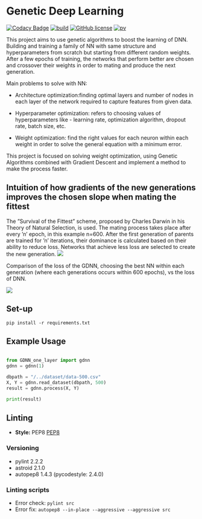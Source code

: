 # Genetic Deep Learning
[![Codacy Badge](https://api.codacy.com/project/badge/Grade/010b7619b1444d20997b281e889c562d)](https://app.codacy.com/app/patelotech/genetic_deep_learning?utm_source=github.com&utm_medium=referral&utm_content=patelotech/genetic_deep_learning&utm_campaign=Badge_Grade_Dashboard)
[![build](https://travis-ci.com/patelotech/genetic_deep_learning.svg?branch=master)](https://travis-ci.org/patelotech/genetic_deep_learning)
[![GitHub license](https://img.shields.io/badge/license-MIT-blue.svg)](https://github.com/gmaggiotti/genetic_deep_learning/blob/master/LICENSE.md)
[![pv](https://img.shields.io/badge/python-2.7-blue.svg)]()

This project aims to use genetic algorithms to boost the learning of DNN.  Building and training a family  of NN with same structure and hyperparameters from scratch but starting from different random weights.   After a few epochs of training, the networks that perform better are chosen and crossover their weights in order to mating and produce the next generation. 

Main problems to solve with NN:

- Architecture optimization:finding optimal layers and number of nodes in each layer of the network required to capture features from given data.
- Hyperparameter optimization: refers to choosing values of hyperparameters like - learning rate, optimization algorithm, dropout rate, batch size, etc. 

- Weight optimization: find the right values for each neuron within each weight in order to solve the general equation with a minimum error.

This project is focused on solving weight optimization, using Genetic Algorithms combined with Gradient Descent and implement a method to make the process faster.


## Intuition of how gradients of the new generations improves the chosen slope when mating the fittest

 The ”Survival of the Fittest” scheme, proposed by Charles Darwin in his Theory of Natural Selection, is used.  The mating process takes place after every ’n’ epoch, in this example n=600. After the first generation of parents are trained for ’n’ iterations, their dominance is calculated based on their ability to reduce loss.  Networks that achieve less loss are selected to create the new generation.
![](img/image2.png)

Comparison of the loss of the GDNN, choosing the best NN within each generation (where each generations occurs within 600 epochs),  vs the loss of DNN.


![](img/loss.png)


## Set-up

` pip install -r requirements.txt `


## Example Usage

```python

from GDNN_one_layer import gdnn
gdnn = gdnn(1)

dbpath = "/../dataset/data-500.csv"
X, Y = gdnn.read_dataset(dbpath, 500)
result = gdnn.process(X, Y)

print(result)

```





## Linting

-   **Style:** PEP8
[PEP8](https://www.python.org/dev/peps/pep-0008/ "Pep 8")

### Versioning

-   pylint 2.2.2
-   astroid 2.1.0
-   autopep8 1.4.3 (pycodestyle: 2.4.0)


### Linting scripts

-   Error check: `pylint src`
-   Error fix:  `autopep8 --in-place --aggressive --aggressive src`

